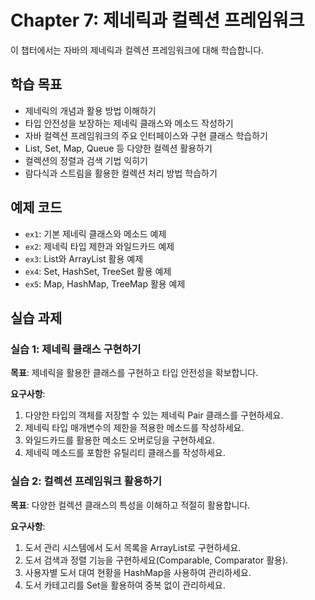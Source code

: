 # Chapter 7: 제네릭과 컬렉션 프레임워크

이 챕터에서는 자바의 제네릭과 컬렉션 프레임워크에 대해 학습합니다.

## 학습 목표
- 제네릭의 개념과 활용 방법 이해하기
- 타입 안전성을 보장하는 제네릭 클래스와 메소드 작성하기
- 자바 컬렉션 프레임워크의 주요 인터페이스와 구현 클래스 학습하기
- List, Set, Map, Queue 등 다양한 컬렉션 활용하기
- 컬렉션의 정렬과 검색 기법 익히기
- 람다식과 스트림을 활용한 컬렉션 처리 방법 학습하기

## 예제 코드
- `ex1`: 기본 제네릭 클래스와 메소드 예제
- `ex2`: 제네릭 타입 제한과 와일드카드 예제
- `ex3`: List와 ArrayList 활용 예제
- `ex4`: Set, HashSet, TreeSet 활용 예제
- `ex5`: Map, HashMap, TreeMap 활용 예제

## 실습 과제

### 실습 1: 제네릭 클래스 구현하기
**목표**: 제네릭을 활용한 클래스를 구현하고 타입 안전성을 확보합니다.

**요구사항**:
1. 다양한 타입의 객체를 저장할 수 있는 제네릭 Pair 클래스를 구현하세요.
2. 제네릭 타입 매개변수의 제한을 적용한 메소드를 작성하세요.
3. 와일드카드를 활용한 메소드 오버로딩을 구현하세요.
4. 제네릭 메소드를 포함한 유틸리티 클래스를 작성하세요.

### 실습 2: 컬렉션 프레임워크 활용하기
**목표**: 다양한 컬렉션 클래스의 특성을 이해하고 적절히 활용합니다.

**요구사항**:
1. 도서 관리 시스템에서 도서 목록을 ArrayList로 구현하세요.
2. 도서 검색과 정렬 기능을 구현하세요(Comparable, Comparator 활용).
3. 사용자별 도서 대여 현황을 HashMap을 사용하여 관리하세요.
4. 도서 카테고리를 Set을 활용하여 중복 없이 관리하세요.